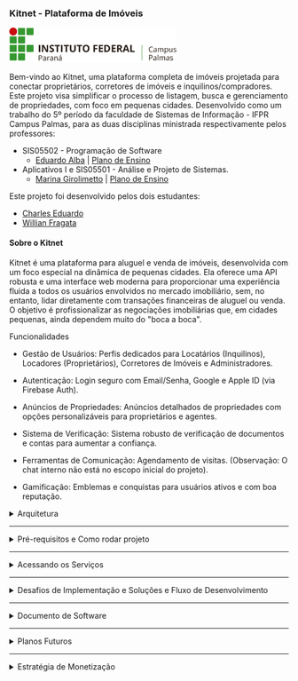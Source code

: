 ### Kitnet - Plataforma de Imóveis
 
 <img width="60%"  src="./imagesREADME/palmas-horizontal-2.png"/>


Bem-vindo ao Kitnet, uma plataforma completa de imóveis projetada para conectar proprietários, corretores de imóveis e inquilinos/compradores. Este projeto visa simplificar o processo de listagem, busca e gerenciamento de propriedades, com foco em pequenas cidades. Desenvolvido como um trabalho do 5º período da faculdade de Sistemas de Informação - IFPR Campus Palmas, para as duas disciplinas ministrada respectivamente pelos professores: 
- SIS05502 - Programação de Software
  - [Eduardo Alba](https://www.linkedin.com/in/eduardo-luiz-alba-ab373a166/) | [Plano de Ensino](https://ava.ifpr.edu.br/pluginfile.php/629041/mod_resource/content/0/Plano%20de%20Ensino%20-%20PSA%20I.pdf)
- Aplicativos I e SIS05501 - Análise e Projeto de Sistemas.
  - [Marina Girolimetto](https://www.linkedin.com/in/marina-girolimetto-93b8b3b3/) | [Plano de Ensino](https://ava.ifpr.edu.br/pluginfile.php/618802/mod_resource/content/3/Pr%C3%A9via_Plano_Ensino.pdf)

Este projeto foi desenvolvido pelos dois estudantes:
- [Charles Eduardo](https://www.linkedin.com/in/eduardomg12/)
- [Willian Fragata]()

#### Sobre o Kitnet

Kitnet é uma plataforma para aluguel e venda de imóveis, desenvolvida com um foco especial na dinâmica de pequenas cidades. Ela oferece uma API robusta e uma interface web moderna para proporcionar uma experiência fluida a todos os usuários envolvidos no mercado imobiliário, sem, no entanto, lidar diretamente com transações financeiras de aluguel ou venda. O objetivo é profissionalizar as negociações imobiliárias que, em cidades pequenas, ainda dependem muito do "boca a boca".

Funcionalidades

  - Gestão de Usuários: Perfis dedicados para Locatários (Inquilinos), Locadores (Proprietários), Corretores de Imóveis e Administradores.

  - Autenticação: Login seguro com Email/Senha, Google e Apple ID (via Firebase Auth).

  - Anúncios de Propriedades: Anúncios detalhados de propriedades com opções personalizáveis para proprietários e agentes.

  - Sistema de Verificação: Sistema robusto de verificação de documentos e contas para aumentar a confiança.

  - Ferramentas de Comunicação: Agendamento de visitas. (Observação: O chat interno não está no escopo inicial do projeto).

  - Gamificação: Emblemas e conquistas para usuários ativos e com boa reputação.

<details>
  <summary style="position:relative;">Arquitetura </summary>

#### Arquitetura

O Kitnet é construído como uma aplicação multi-serviço, orquestrada com Docker Compose para desenvolvimento local.

    Frontend: Aplicação Next.js (Node.js).

    Backend: API RESTful Spring Boot (Java).

    Banco de Dados: MySQL.

    CDN Temporário: Nginx para servir arquivos estáticos (para desenvolvimento local; migrará para armazenamento em nuvem como AWS S3/CloudFront futuramente).

</details>

---

<details>
  <summary style="position:relative;">Pré-requisitos e Como rodar projeto</summary>


#### Para configurar e executar o projeto Kitnet localmente usando Docker Compose.

#### Pré-requisitos

Certifique-se de ter um dos seguinte instalado em sua máquina:

  - Docker Desktop (inclui Docker Engine e Docker Compose) 
  - Docker Engine e Docker Compose separadamente.

Estrutura do Projeto

```Bash

kitnet-project/
├── backend/                  # Aplicação Spring Boot Java
│   ├── src/                  # Código fonte Java
│   ├── Dockerfile            # Dockerfile para build do backend
│   ├── .env                  # Variáveis de ambiente para rodar o projeto localmente
│   ├── .env.docker           # Variáveis de ambiente para rodar o projeto no Docker
│   └── ...
├── frontend/                 # Aplicação Next.js
│   ├── public/               # Ativos estáticos
│   ├── Dockerfile            # Dockerfile para build do frontend
│   ├── .env                  # Variáveis de ambiente para rodar o projeto localmente
o projeto no Docker
│   └── ...
├── db/                       # Scripts de inicialização do banco de dados (opcional)
│   └── init.sql
├── cdn-temp/                 # CDN Nginx temporário para arquivos estáticos locais
│   ├── files/                # Diretório para arquivos estáticos (ex: imagens carregadas)
│   ├── nginx.conf            # Configuração do Nginx
│   └── Dockerfile            # Dockerfile para o CDN
├── docker-compose.yml        # Orquestra todos os serviços
└── .env                      # Variáveis de ambiente para Docker Compose e serviços

```
#### Variáveis de Ambiente (.env)

Basicamente existm 4 envs no projeto, o backend possui duas envs, o root e o frontend  possuem apenas uma. 
Voce pode utilizar o .env.*.example como exemplos de como deve ser a estrutura da env.
Crie um arquivo .env na raiz do seu projeto (kitnet-project/). Este arquivo contém informações sensíveis e parâmetros de configuração para seus serviços.
Snippet de código

# .env (na raiz do seu projeto)

```Bash

# Database Configurations (HIGHLY SENSITIVE!)
DATABASE_NAME=kitnet
DATABASE_URL=jdbc:mysql://localhost:3306/kitnet?createDatabaseIfNotExist=true&useSSL=false&allowPublicKeyRetrieval=true&serverTimezone=America/Sao_Paulo
DATABASE_USERNAME=root
DATABASE_ROOT_PASSWORD=root
DATABASE_PASSWORD=root
DATABASE_DRIVER_CLASS_NAME=com.mysql.cj.jdbc.Driver

# Server Configurations
SERVER_PORT=8081
# Variables of frontend (se houver)
FRONTEND_PORT=3001
# Variables of temp CDN 
CDN_TEMP_PORT=8080

```

Importante: Substitua os valores de placeholder como as portas das instancias, senhas e usuarios do banco de dados se for necessario.

# backend/.env (backend)

```Bash

SPRING_APPLICATION_NAME=kitnet-backend

# Application Configurations
APP_BASE_URL=http://localhost:8081
APP_TOKEN_EXPIRY_MINUTES=15
APP_EMAIL_FROM=seu.email@gmail.com

# Email Server (SMTP) Configurations
MAIL_HOST=smtp.gmail.com
MAIL_PORT=587
MAIL_USERNAME=seu.email@gmail.com
MAIL_PASSWORD=passwordGenerateToApplications
MAIL_PROPERTIES_MAIL_SMTP_AUTH=true
# Set to true if the SMTP server requires authentication
MAIL_PROPERTIES_MAIL_SMTP_STARTTLS_ENABLE=true
# Enable STARTTLS for secure communication
MAIL_PROPERTIES_MAIL_SMTP_SSL_TRUST=smtp.gmail.com

# Database Configurations (HIGHLY SENSITIVE!)
DATABASE_URL=jdbc:mysql://localhost:3306/kitnet?createDatabaseIfNotExist=true&useSSL=false&allowPublicKeyRetrieval=true&serverTimezone=America/Sao_Paulo
DATABASE_USERNAME=root
DATABASE_ROOT_PASSWORD=root
DATABASE_PASSWORD=root
DATABASE_DRIVER_CLASS_NAME=com.mysql.cj.jdbc.Driver

# JPA/Hibernate Configurations
JPA_HIBERNATE_DDL_AUTO=update
# 'update' for development, 'none' or 'validate' for production
JPA_PROPERTIES_HIBERNATE_DIALECT=org.hibernate.dialect.MySQL8Dialect
JPA_SHOW_SQL=true
# Display SQL queries in the console (disable in production)
JPA_FORMAT_SQL=true
# Format SQL queries (disable in production)

# Server Configurations
SERVER_PORT=8081

# Spring Security Configurations (In-memory User - HIGHLY SENSITIVE for production environments)
# THIS USER IS FOR EXAMPLE OR LOCAL DEVELOPMENT/TESTING PURPOSES ONLY.
# In a real system, user authentication should be handled via a database or identity provider.
SECURITY_USER_NAME=user
SECURITY_USER_PASSWORD=password

# JWT Configurations (HIGHLY SENSITIVE!)
# JWT_SECRET should be a long and random string. Use a secure key generator!
# DO NOT USE THIS VALUE IN PRODUCTION!
JWT_SECRET=umaChaveSecretaMuitoLongaEComplexaParaAssinarTokensJWTQueDeveSerGuardadaComMuitoCuidadoKkjasskalj
JWT_EXPIRATION=86400000
# JWT token expiration time in milliseconds (24 hours)

FIREBASE_SERVICE_ACCOUNT_PATH=kitnetapi-firebase-adminsdk-xxxxx-xxxxxxxxxx.json

# Variables of frontend (se houver)
FRONTEND_PORT=3000

# Variables of temp CDN 
CDN_TEMP_PORT=8080

# Upload path for backend
APP_UPLOAD_LOCAL_BASE_PATH=./cdn-temp/files
 # Path inside the cdn_files volume
APP_CDN_TEMP_URL=http://cdn_temp:80 
# Access cdn_temp service by its name within Docker network

```

# backend/.env.docker (backend rodando no docker)

```Bash

SPRING_APPLICATION_NAME=kitnet-backend

# Application Configurations
APP_BASE_URL=http://localhost:8081
APP_TOKEN_EXPIRY_MINUTES=15
APP_EMAIL_FROM=seu.email@gmail.com

# Email Server (SMTP) Configurations
MAIL_HOST=smtp.gmail.com
MAIL_PORT=587
MAIL_USERNAME=seu.email@gmail.com
MAIL_PASSWORD=senhaGeradaPeloGmailParaAplicacoes
MAIL_PROPERTIES_MAIL_SMTP_AUTH=true
# Set to true if the SMTP server requires authentication
MAIL_PROPERTIES_MAIL_SMTP_STARTTLS_ENABLE=true
# Enable STARTTLS for secure communication
MAIL_PROPERTIES_MAIL_SMTP_SSL_TRUST=smtp.gmail.com

# Database Configurations (HIGHLY SENSITIVE!)
DATABASE_URL=jdbc:mysql://db:3306/${DATABASE_NAME}?createDatabaseIfNotExist=true&useSSL=false&allowPublicKeyRetrieval=true&serverTimezone=America/Sao_Paulo
DATABASE_USERNAME=${DATABASE_USERNAME}
DATABASE_PASSWORD=${DATABASE_PASSWORD}
DATABASE_DRIVER_CLASS_NAME=com.mysql.cj.jdbc.Driver

# JPA/Hibernate Configurations
JPA_HIBERNATE_DDL_AUTO=update
JPA_PROPERTIES_HIBERNATE_DIALECT=org.hibernate.dialect.MySQL8Dialect
JPA_SHOW_SQL=true
JPA_FORMAT_SQL=true

# Server Configurations
SERVER_PORT=8081

# Spring Security Configurations (In-memory User - for development ONLY)
SECURITY_USER_NAME=user
SECURITY_USER_PASSWORD=password

# JWT Configurations
JWT_SECRET=umaChaveSecretaMuitoLongaEComplexaParaAssinarTokensJWTQueDeveSerGuardadaComMuitoCuidadoJKAsjkk
JWT_EXPIRATION=86400000

FIREBASE_SERVICE_ACCOUNT_PATH=kitnetapi-firebase-adminsdk-xxxxx-xxxxxxxxxx.json

# DevTools specific flags (copied from docker-compose, but now in its own file)
SPRING_PROFILES_ACTIVE=dev
SPRING_DEVTOOLS_RESTART_ENABLED=true
SPRING_DEVTOOLS_RESTART_POLL_INTERVAL=1000
SPRING_DEVTOOLS_RESTART_QUIET_PERIOD=500
SPRING_DEVTOOLS_REMOTE_SECRET=${SPRING_DEVTOOLS_REMOTE_SECRET}

# Upload path for backend
APP_UPLOAD_LOCAL_BASE_PATH=../usr/share/nginx/html
 # Path inside the cdn_files volume
APP_CDN_TEMP_URL=http://localhost:8080 
# Access cdn_temp service by its name within Docker network

```

# frontend/.env (frontend)

```Bash

# frontend/.env.docker (for 'frontend' service)

# Backend API URL (accessing 'backend' service by name)
NEXT_PUBLIC_BACKEND_API_URL=http://backend:8081/api

# Temporary CDN URL (accessing 'cdn_temp' service by name)
NEXT_PUBLIC_CDN_TEMP_URL=http://cdn_temp:80

# Next.js environment (for dev mode)
NODE_ENV=development

```

Executando com Docker Compose

    Crie seu arquivo de conta de serviço Firebase: Baixe seu arquivo JSON de conta de serviço do Firebase Console (Configurações do projeto > Contas de serviço > Gerar nova chave privada) e coloque-o em backend/src/main/resources/. Atualize o FIREBASE_SERVICE_ACCOUNT_PATH em seu .env de acordo.


Navegue até o diretório raiz: Abra seu terminal e vá para o diretório kitnet-project/ onde seus arquivos docker-compose.yml e .env estão localizados.

Inicie os serviços:
```Bash

    docker-compose up --build

    # A flag --build garante que as imagens Docker sejam reconstruídas, capturando quaisquer alterações em seus Dockerfiles ou código. Para execuções subsequentes onde você alterou apenas o código do aplicativo (e não os Dockerfiles ou dependências), você pode omitir --build para uma inicialização mais rápida (docker-compose up).

    # A flag -d remove os logs no console

```

Caso esteja com duvida se as instancias estao rodando corretamente, utilize o comando para verificar:

```Bash

docker ps

```

</details>

--- 

<details>
  <summary style="position:relative;">Acessando os Serviços </summary>

#### Acessando os Serviços

Uma vez que todos os serviços estejam funcionando:

    Frontend (Next.js): Acesse sua aplicação no navegador em http://localhost:${FRONTEND_PORT} (ex: http://localhost:3000).

    Backend (Spring Boot API): A API é acessível em http://localhost:${SERVER_PORT}/api (ex: http://localhost:8081/api).

    CDN Temporário (Nginx): Arquivos estáticos (se houverem, colocados manualmente em cdn-temp/files/ para teste) podem ser acessados em http://localhost:${CDN_TEMP_PORT} (ex: http://localhost:8080).

    Banco de Dados MySQL: Você pode se conectar ao banco de dados MySQL de sua máquina host usando localhost:3306 com as credenciais definidas em seu .env.
</details>

--- 

<details>
  <summary style="position:relative;">Desafios de Implementação e Soluções e Fluxo de Desenvolvimento </summary>

#### Desafios de Implementação e Soluções

Durante o desenvolvimento do Kitnet, enfrentamos vários desafios comuns a projetos de software complexos. Aqui estão alguns dos mais notáveis e as abordagens que utilizamos para superá-los:

- Dificuldade inicial na modelagem de banco: inicialmente ocorreram impasses na modelagem do db pois parecia estar tudo perfeito porem quanto maior ficava a aplicao mais iam aparecendo problemas, tendo horas que tivemos que parar e pensar melhor para ver se aquele diagrama era o mais adequado para nossos problemas.
- Configuração de Ambiente com Docker Compose: A orquestração de múltiplos serviços (frontend, backend, banco de dados, CDN) com Docker Compose apresentou uma curva de aprendizado inicial. Desafios incluíram a configuração correta de redes, volumes persistentes para o banco de dados e variáveis de ambiente dinâmicas entre os serviços. A solução envolveu a criação de um arquivo docker-compose.yml robusto e um gerenciamento centralizado das variáveis de ambiente no arquivo .env da raiz.
- Upload e Gerenciamento de Arquivos Estáticos: Decidir onde e como armazenar imagens e documentos de forma eficiente e escalável foi um ponto crítico. Para o desenvolvimento, optamos por um CDN temporário baseado em Nginx que foi muito dificil a implementacao pois primeiramente apos muito esforco rodou no computador de um desenvolvedor mas nao rodou no computador do outro desenvolvedor =. A transição futura para soluções de armazenamento em nuvem (ex: AWS S3) resolverá os desafios de escalabilidade e latência em produção.

--- 

#### Desafios de Implementação e Soluções e Fluxo de Desenvolvimento (Hot-Reloading)

O hot-reloading está configurado para uma experiência de desenvolvimento mais fluida:

    Frontend (Next.js): Ao salvar alterações no código do frontend, o contêiner do frontend as detectará automaticamente e recompilará, refletindo as atualizações em seu navegador imediatamente.

    Backend (Spring Boot Java): Ao salvar alterações em seu código Java na IDE, a IDE as compilará automaticamente. O Spring Boot DevTools, executando dentro do contêiner do backend, detectará essas alterações compiladas através de volumes montados e reiniciará a aplicação automaticamente. Você verá mensagens como "Restarting main application..." nos logs do contêiner do backend.

</details>

---

<details>
  <summary style="position:relative;">Documento de Software </summary>

#### Documento de Software

Este projeto é acompanhado por um Documento de Software detalhado, que serve como um artefato crucial para a disciplina SIS05501 - Análise e Projeto de Sistemas. Este documento abrange os seguintes aspectos:

- Requisitos Funcionais e Não Funcionais: Uma análise aprofundada das necessidades do sistema, incluindo o que o Kitnet deve fazer (funcionalidades) e como ele deve se comportar (desempenho, segurança, usabilidade, etc.).

- Diagramas de Arquitetura: Representações visuais da estrutura do sistema, mostrando como os diferentes componentes (frontend, backend, banco de dados, CDN) se interagem. Inclui diagramas de componentes, implantação e visão geral da arquitetura.

- Diagramas de Casos de Uso: Ilustra as interações dos usuários com o sistema, descrevendo as funcionalidades a partir da perspectiva do ator.

- Modelagem de Dados (Diagrama de Entidade-Relacionamento): O design do banco de dados, mostrando as entidades e seus relacionamentos, garantindo a integridade e eficiência dos dados.

- Planejamento de Testes: Estratégias e planos para garantir a qualidade do software, cobrindo testes unitários, de integração e de sistema.

- Gerenciamento de Projeto: Cronogramas, atribuições de tarefas e metodologias utilizadas para gerenciar o ciclo de vida do desenvolvimento.

O Documento de Software pode ser encontrado no arquivo Documento Software KitNet - Analise e Projeto de Sistemas.pdf na raiz deste repositório. Ele é fundamental para entender as decisões de design, a lógica de negócios e a estrutura geral do projeto Kitnet.


</details>

--- 

<details>
  <summary style="position:relative;">Planos Futuros </summary>

#### Planos Futuros

O Kitnet é um projeto universitário com planos futuros ambiciosos, incluindo:

    Migrar o CDN temporário para uma solução nativa de nuvem (ex: AWS S3 + CloudFront).

    Implementar estratégias avançadas de monetização, como links de afiliados, cupons e opções de impulsionamento em níveis para propriedades e perfis de usuário.

    Expandir as funcionalidades de comunicação e negociação.

    Desenvolver o recurso de avaliações ou notas para o usuário.

    Implementar um painel de administração com gráficos e dashboards.

    Adicionar gerenciamento financeiro, como geração de boletos ou relatórios contábeis.

</details>

---

<details>
  <summary style="position:relative;">Estratégia de Monetização </summary>

#### Estratégia de Monetização

A monetização do Kitnet foca em serviços de valor agregado, sem tocar no dinheiro das transações de aluguel ou venda:

    Assinaturas Premium: Para corretores de imóveis, oferecendo recursos aprimorados e maior visibilidade.

    Impulsionamento de Propriedades: Promoção paga para aumentar a visibilidade de anúncios de propriedades nos resultados de pesquisa.

    Integração de Serviços de Terceiros: Parceria com provedores de serviços como limpeza, fotografia ou assistência jurídica, gerando comissões através de indicações.

    Insights de Dados: Potencial oferta de dados de mercado anonimizados e insights.

</details>